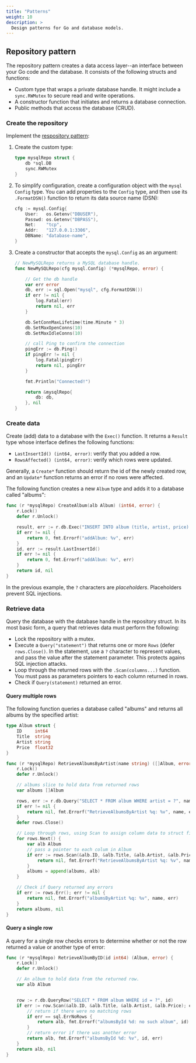 ```yaml
---
title: "Patterns"
weight: 10
description: >
  Design patterns for Go and database models.
---
```


## Repository pattern

The repository pattern creates a data access layer--an interface between your Go code and the database. It consists of the following structs and functions:
- Custom type that wraps a private database handle. It might include a `sync.RWMutex` to secure read and write operations.
- A constructor function that initiates and returns a database connection.
- Public methods that access the database (CRUD).

### Create the repository

Implement the [respository pattern](#repository-pattern):

1. Create the custom type:
   ```go
   type mysqlRepo struct {
	   db *sql.DB
	   sync.RWMutex
   }
   ```
2. To simplify configuration, create a configuration object with the `mysql` `Config` type. You can add properties to the `Config` type, and then use its `.FormatDSN()` function to return its data source name (DSN):
   ```go
   cfg := mysql.Config{
	   User:   os.Getenv("DBUSER"),
	   Passwd: os.Getenv("DBPASS"),
	   Net:    "tcp",
	   Addr:   "127.0.0.1:3306",
	   DBName: "database-name",
   }
   ```
3. Create a constructor that accepts the `mysql.Config` as an argument:
   ```go
   // NewMySQLRepo returns a MySQL database handle.
   func NewMySQLRepo(cfg mysql.Config) (*mysqlRepo, error) {

	   // Get the db handle
	   var err error
	   db, err := sql.Open("mysql", cfg.FormatDSN())
	   if err != nil {
		   log.Fatal(err)
		   return nil, err
	   }

	   db.SetConnMaxLifetime(time.Minute * 3)
	   db.SetMaxOpenConns(10)
	   db.SetMaxIdleConns(10)

	   // call Ping to confirm the connection
	   pingErr := db.Ping()
	   if pingErr != nil {
		   log.Fatal(pingErr)
		   return nil, pingErr
	   }

	   fmt.Println("Connected!")

	   return &mysqlRepo{
		   db: db,
	   }, nil
   }
   ```
### Create data

Create (add) data to a database with the `Exec()` function. It returns a `Result` type whose interface defines the following functions:
- `LastInsertId() (int64, error)`: verify that you added a row.
- `RowsAffected() (int64, error)`: verify which rows were updated. 

Generally, a `Create*` function should return the id of the newly created row, and an `Update*` function returns an error if no rows were affected.

The following function creates a new `Album` type and adds it to a database called "albums":

```go
func (r *mysqlRepo) CreateAlbum(alb Album) (int64, error) {
	r.Lock()
	defer r.Unlock()

	result, err := r.db.Exec("INSERT INTO album (title, artist, price) VALUES (?, ?, ?)", alb.Title, alb.Artist, alb.Price)
	if err != nil {
		return 0, fmt.Errorf("addAlbum: %v", err)
	}
	id, err := result.LastInsertId()
	if err != nil {
		return 0, fmt.Errorf("addAlbum: %v", err)
	}
	return id, nil
}
```
In the previous example, the `?` characters are _placeholders_. Placeholders prevent SQL injections.


### Retrieve data

Query the database with the database handle in the repository struct. In its most basic form, a query that retrieves data must perform the following:
- Lock the repository with a mutex.
- Execute a `Query("statement")` that returns one or more `Rows` (defer `rows.Close()`. In the statement, use a `?` character to represent values, and pass the value after the statement parameter. This protects agains SQL injection attacks. 
- Loop through the returned rows with the `.Scan(columns...)` function. You must pass as parameters pointers to each column returned in rows. 
- Check if `Query(statement)` returned an error.

#### Query multiple rows

The following function queries a database called "albums" and returns all albums by the specified artist:

```go
type Album struct {
	ID     int64
	Title  string
	Artist string
	Price  float32
}

func (r *mysqlRepo) RetrieveAlbumsByArtist(name string) ([]Album, error) {
	r.Lock()
	defer r.Unlock()

	// albums slice to hold data from returned rows
	var albums []Album

	rows, err := r.db.Query("SELECT * FROM album WHERE artist = ?", name)
	if err != nil {
		return nil, fmt.Errorf("RetrieveAlbumsByArtist %q: %v", name, err)
	}
	defer rows.Close()

	// Loop through rows, using Scan to assign column data to struct fields.
	for rows.Next() {
		var alb Album
		// pass a pointer to each colum in Album
		if err := rows.Scan(&alb.ID, &alb.Title, &alb.Artist, &alb.Price); err != nil {
			return nil, fmt.Errorf("RetrieveAlbumsByArtist %q: %v", name, err)
		}
		albums = append(albums, alb)
	}

	// Check if Query returned any errors
	if err := rows.Err(); err != nil {
		return nil, fmt.Errorf("albumsByArtist %q: %v", name, err)
	}
	return albums, nil
}
```
#### Query a single row 

A query for a single row checks errors to determine whether or not the row returned a value or another type of error:

```go
func (r *mysqlRepo) RetrieveAlbumByID(id int64) (Album, error) {
	r.Lock()
	defer r.Unlock()

	// An album to hold data from the returned row.
	var alb Album


	row := r.db.QueryRow("SELECT * FROM album WHERE id = ?", id)
	if err := row.Scan(&alb.ID, &alb.Title, &alb.Artist, &alb.Price); err != nil {
		// return if there were no matching rows
		if err == sql.ErrNoRows {
			return alb, fmt.Errorf("albumsById %d: no such album", id)
		}
		// return error if there was another error
		return alb, fmt.Errorf("albumsById %d: %v", id, err)
	}
	return alb, nil
}
```